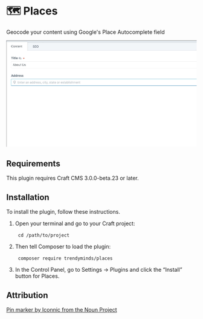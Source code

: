 # 🗺 Places

Geocode your content using Google's Place Autocomplete field

![Screenshot](resources/img/demo.gif)

## Requirements

This plugin requires Craft CMS 3.0.0-beta.23 or later.

## Installation

To install the plugin, follow these instructions.

1. Open your terminal and go to your Craft project:

        cd /path/to/project

2. Then tell Composer to load the plugin:

        composer require trendyminds/places

3. In the Control Panel, go to Settings → Plugins and click the “Install” button for Places.

## Attribution
[Pin marker by Iconnic from the Noun Project](https://thenounproject.com/search/?q=pin&i=2207989)
